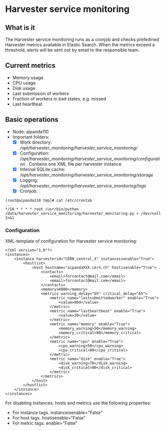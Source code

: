 # Harvester service monitoring

## What is it
The Harvester service monitoring runs as a cronjob and checks prefedined Harvester metrics available in Elastic Search. When the metrics exceed a threshold, alerts will be sent out by email to the responsible team.

## Current metrics
- Memory usage
- CPU usage
- Disk usage
- Last submission of workers
- Fraction of workers in bad states, e.g. missed
- Last heartbeat

## Basic operations
- Node: aipanda110
- Important folders:
  - [x] Work directory: */opt/harvester_monitoring/harvester_service_monitoring/*
  - [x] Configuration: */opt/harvester_monitoring/harvester_service_monitoring/configuration* . Contains one XML file per harvester instance
  - [x] Internal SQLite cache: */opt/harvester_monitoring/harvester_service_monitoring/storage*
  - [x] Logging: */opt/harvester_monitoring/harvester_service_monitoring/logs*
  - [x] Cronjob: 
```
[root@aipanda110 tmp]# cat /etc/crontab
...
*/10 * * * * root /usr/bin/python /data/harvester_service_monitoring/harvester_monitoring.py > /dev/null 2>&1
```
### Configuration
XML-template of configuration for Harvester service monitoring:
```
<?xml version="1.0"?>
<instances>
    <instance harvesterid="CERN_central_X" instanceisenable="True">
        <hostlist>
            <host hostname="aipandaXXX.cern.ch" hostisenable="True">
                <contacts>
                    <email>forcontact@mail.com</email>
                    <email>forcontact@mail.com</email>
                </contacts>
                <memory>6000</memory>
                <metrics warning_delay="6h" critical_delay="6h">
                    <metric name="lastsubmittedworker" enable="True">
                        <value>60d</value>
                    </metric>
                    <metric name="lastheartbeat" enable="True">
                        <value>30</value>
                    </metric>
                    <metric name="memory" enable="True">
                        <memory_warning>50</memory_warning>
                        <memory_critical>80</memory_critical>
                    </metric>
                    <metric name="cpu" enable="True">
                        <cpu_warning>50</cpu_warning>
                        <cpu_critical>80</cpu_critical>
                    </metric>
                    <metric name="disk" enable="True">
                        <disk_warning>70</disk_warning>
                        <disk_critical>80</disk_critical>
                    </metric>
                </metrics>
            </host>
        </hostlist>
    </instance>
</instances>
```
For disabling instances, hosts and metrics use the following properties:
- For instance tags. instanceisenable="False"
- For host tags. hostisenable="False"
- For metric tags. enable="False"

